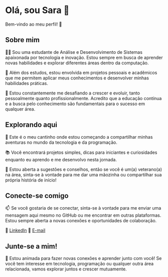 # Olá, sou Sara 👋

Bem-vindo ao meu perfil! 🌟

## Sobre mim

👩‍💻 Sou uma estudante de Análise e Desenvolvimento de Sistemas apaixonada por tecnologia e inovação. Estou sempre em busca de aprender novas habilidades e explorar diferentes áreas dentro da computação.

🚀 Além dos estudos, estou envolvida em projetos pessoais e acadêmicos que me permitem aplicar meus conhecimentos e desenvolver minhas habilidades práticas.

🌱 Estou constantemente me desafiando a crescer e evoluir, tanto pessoalmente quanto profissionalmente. Acredito que a educação contínua e a busca pelo conhecimento são fundamentais para o sucesso em qualquer área.

## Explorando aqui

🚀 Este é o meu cantinho onde estou começando a compartilhar minhas aventuras no mundo da tecnologia e da programação.

📚 Você encontrará projetos simples, dicas para iniciantes e curiosidades enquanto eu aprendo e me desenvolvo nesta jornada.

🤝 Estou aberta a sugestões e conselhos, então se você é um(a) veterano(a) na área, sinta-se à vontade para me dar uma mãozinha ou compartilhar sua própria história de início!

## Conecte-se comigo

📫 Se você gostaria de se conectar, sinta-se à vontade para me enviar uma mensagem aqui mesmo no GitHub ou me encontrar em outras plataformas. Estou sempre aberta a novas conexões e oportunidades de colaboração.

🔗 [LinkedIn](https://www.linkedin.com/in/sara-marinho-488672265/)
📧 [E-mail](saranovak320@gmail.com)

## Junte-se a mim!

🤝 Estou animada para fazer novas conexões e aprender junto com você! Se você tem interesse em tecnologia, programação ou qualquer outra área relacionada, vamos explorar juntos e crescer mutuamente.

